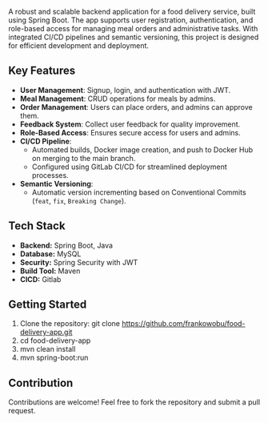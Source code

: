 
A robust and scalable backend application for a food delivery service, built using Spring Boot. The app supports user registration, authentication, and role-based access for managing meal orders and administrative tasks. With integrated CI/CD pipelines and semantic versioning, this project is designed for efficient development and deployment.

## Key Features

- **User Management**: Signup, login, and authentication with JWT.
- **Meal Management**: CRUD operations for meals by admins.
- **Order Management**: Users can place orders, and admins can approve them.
- **Feedback System**: Collect user feedback for quality improvement.
- **Role-Based Access**: Ensures secure access for users and admins.
- **CI/CD Pipeline**: 
  - Automated builds, Docker image creation, and push to Docker Hub on merging to the main branch.
  - Configured using GitLab CI/CD for streamlined deployment processes.
- **Semantic Versioning**: 
  - Automatic version incrementing based on Conventional Commits (`feat`, `fix`, `Breaking Change`).
## Tech Stack

- **Backend:** Spring Boot, Java
- **Database:** MySQL
- **Security:** Spring Security with JWT
- **Build Tool:** Maven
- **CICD:** Gitlab

## Getting Started

1. Clone the repository: git clone https://github.com/frankowobu/food-delivery-app.git
2. cd food-delivery-app
3. mvn clean install
4. mvn spring-boot:run

## Contribution
Contributions are welcome! Feel free to fork the repository and submit a pull request.

